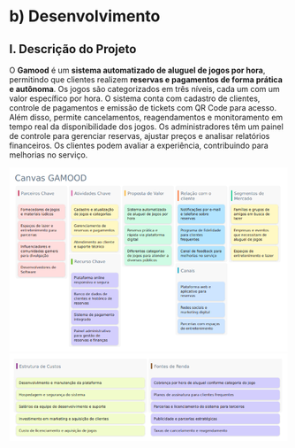 # b\) Desenvolvimento

## I\. Descrição do Projeto

O **Gamood** é um **sistema automatizado de aluguel de jogos por hora**, permitindo que clientes realizem **reservas e pagamentos de forma prática e autônoma**. Os jogos são categorizados em três níveis, cada um com um valor específico por hora. O sistema conta com cadastro de clientes, controle de pagamentos e emissão de tickets com QR Code para acesso. Além disso, permite cancelamentos, reagendamentos e monitoramento em tempo real da disponibilidade dos jogos. Os administradores têm um painel de controle para gerenciar reservas, ajustar preços e analisar relatórios financeiros. Os clientes podem avaliar a experiência, contribuindo para melhorias no serviço.

![Logo Gamood](./img/canvas1.png)
![Logo Gamood](./img/canvas2.png)